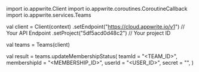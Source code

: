 import io.appwrite.Client
import io.appwrite.coroutines.CoroutineCallback
import io.appwrite.services.Teams

val client = Client(context)
    .setEndpoint("https://cloud.appwrite.io/v1") // Your API Endpoint
    .setProject("5df5acd0d48c2") // Your project ID

val teams = Teams(client)

val result = teams.updateMembershipStatus(
    teamId = "<TEAM_ID>", 
    membershipId = "<MEMBERSHIP_ID>", 
    userId = "<USER_ID>", 
    secret = "<SECRET>", 
)